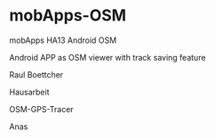 mobApps-OSM
===========

mobApps HA13 Android OSM


Android APP as OSM viewer with track saving feature

Raul Boettcher


Hausarbeit

OSM-GPS-Tracer

Anas
